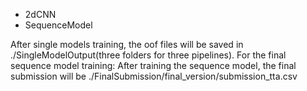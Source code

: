 - 2dCNN
- SequenceModel

After single models training,  the oof files will be saved in ./SingleModelOutput(three folders for three pipelines). For the final sequence model training:
After training the sequence model, the final submission will be ./FinalSubmission/final_version/submission_tta.csv